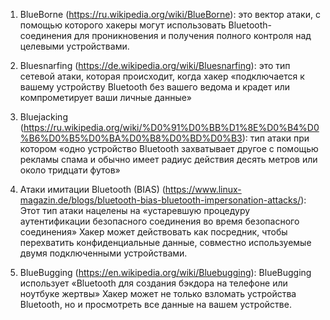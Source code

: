 1. BlueBorne (https://ru.wikipedia.org/wiki/BlueBorne): это вектор атаки, с помощью которого хакеры могут использовать Bluetooth-соединения для проникновения и получения полного контроля над целевыми устройствами.

2. Bluesnarfing (https://de.wikipedia.org/wiki/Bluesnarfing): это тип сетевой атаки, которая происходит, когда хакер «подключается к вашему устройству Bluetooth без вашего ведома и крадет или компрометирует ваши личные данные»

3. Bluejacking (https://ru.wikipedia.org/wiki/%D0%91%D0%BB%D1%8E%D0%B4%D0%B6%D0%B5%D0%BA%D0%B8%D0%BD%D0%B3): тип атаки при котором «одно устройство Bluetooth захватывает другое с помощью рекламы спама и обычно имеет радиус действия десять метров или около тридцати футов»

4. Атаки имитации Bluetooth (BIAS) (https://www.linux-magazin.de/blogs/bluetooth-bias-bluetooth-impersonation-attacks/): Этот тип атаки нацелены на «устаревшую процедуру аутентификации безопасного соединения во время безопасного соединения» Хакер может действовать как посредник, чтобы перехватить конфиденциальные данные, совместно используемые двумя подключенными устройствами.

5. BlueBugging (https://en.wikipedia.org/wiki/Bluebugging): BlueBugging использует «Bluetooth для создания бэкдора на телефоне или ноутбуке жертвы» Хакер может не только взломать устройства Bluetooth, но и просмотреть все данные на вашем устройстве.